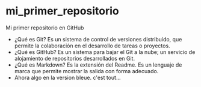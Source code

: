 # mi_primer_repositorio
Mi primer repositorio en GitHub

* ¿Qué es Git? 
Es un sistema de control de versiones distribuido, que permite la colaboración en el desarrollo de tareas o proyectos.
* ¿Qué es GitHub?
Es un sistema para bajar el Git a la nube; un servicio de alojamiento de repositorios desarrollados en Git.
* ¿Qué es Markdown?
Es la extensión del Readme. Es un lenguaje de marca que permite mostrar la salida con forma adecuado.
* Ahora algo en la version bleue. c'est tout...
